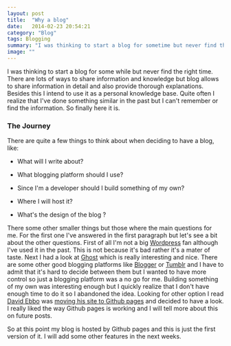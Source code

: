 ```yaml
---
layout: post
title:  "Why a blog"
date:   2014-02-23 20:54:21
category: "Blog"
tags: Blogging
summary: "I was thinking to start a blog for sometime but never find the right time but now and here it is."
image: ""
---
```


<p class="dropcap">I was thinking to start a blog for some while but never find the right time. There are lots of ways to share information and knowledge but blog allows to share information in detail and also provide thorough explanations. Besides this I intend to use it as a personal knowledge base. Quite often I realize that I've done something similar in the past but I can't remember or find the information. So finally here it is.</p>

### The Journey ###

There are quite a few things to think about when deciding to have a blog, like: 

- What will I write about?
 
- What blogging platform should I use?

- Since I'm a developer should I build something of my own? 

- Where I will host it?

- What's the design of the blog ?

There some other smaller things but those where the main questions for me. For the first one I've answered in the first paragraph but let's see a bit about the other questions. First of all I'm not a big [Wordpress](http://wordpress.com/ "Wordpress") fan although I've used it in the past. This is not because it's bad rather it's a mater of taste. Next I had a look at [Ghost](https://ghost.org/ "Ghost") which is really interesting and nice. There are some other good blogging platforms like [Blogger](https://www.blogger.com/features "Blogger") or [Tumblr](https://www.tumblr.com/ "Tumblr") and I have to admit that it's hard to decide between them but I wanted to have more control so just a blogging platform was a no go for me. Building something of my own was interesting enough but I quickly realize that I don't have enough time to do it so I abandoned the idea. Looking for other option I read [David Ebbo](http://blog.davidebbo.com/about/ "David Ebbo") was [moving his site to Github pages](http://blog.davidebbo.com/2014/01/moving-to-github-pages.html "Moving to GitHub pages") and decided to have a look. I really liked the way Github pages is working and I will tell more about this on future posts.

So at this point my blog is hosted by Github pages and this is just the first version of it. I will add some other features in the next weeks. 

